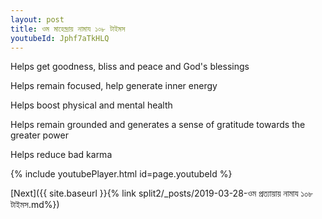```yaml
---
layout: post
title: ওম মাহেন্দ্রায় নামায ১০৮ টাইমস
youtubeId: Jphf7aTkHLQ
---
```

 
 
Helps get goodness, bliss and peace and God's blessings
 
Helps remain focused, help generate inner energy 
 
Helps boost physical and mental health 
 
Helps remain grounded and generates a sense of gratitude towards the greater power 
 
Helps reduce bad karma
 
 
 
 


{% include youtubePlayer.html id=page.youtubeId %}
 
[Next]({{ site.baseurl }}{% link  split2/_posts/2019-03-28-ওম প্রত্যায়ায় নামায ১০৮ টাইমস.md%})
 
